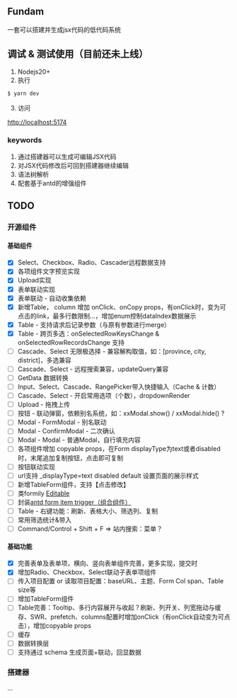 ## Fundam
一套可以搭建并生成jsx代码的低代码系统

## 调试 & 测试使用（目前还未上线）

1. Nodejs20+
2. 执行

```bash
$ yarn dev
```

3. 访问

[http://localhost:5174](http://localhost:5174)

### keywords

1. 通过搭建器可以生成可编辑JSX代码
2. 对JSX代码修改后可回到搭建器继续编辑
3. 语法树解析
4. 配套基于antd的增强组件

## TODO

### 开源组件

#### 基础组件

- [x] Select、Checkbox、Radio、Cascader远程数据支持
- [x] 各项组件文字预览实现
- [x] Upload实现
- [x] 表单联动实现
- [x] 表单联动 - 自动收集依赖
- [x] 新增Table， column 增加 onClick、onCopy props，有onClick时，变为可点击的link，最多行数限制...，增加enum控制dataIndex数据展示
- [x] Table - 支持请求后记录参数（与原有参数进行merge）
- [x] Table - 跨页多选：onSelectedRowKeysChange & onSelectedRowRecordsChange 支持
- [ ] Cascade、Select 无限极选择 - 兼容解构取值，如：\[province, city, district\]，多选兼容
- [ ] Cascade、Select - 远程搜索兼容，updateQuery兼容
- [ ] GetData 数据转换
- [ ] Input、Select、Cascade、RangePicker带入快捷输入（Cache & 计数）
- [ ] Cascade、Select - 开启常用选项（个数），dropdownRender
- [ ] Upload - 拖拽上传
- [ ] 按钮 - 联动弹窗，依赖别名系统，如：xxModal.show() / xxModal.hide() ?
- [ ] Modal - FormModal - 别名联动
- [ ] Modal - ConfirmModal - 二次确认
- [ ] Modal - Modal - 普通Modal，自行填充内容
- [ ] 各项组件增加 copyable props，在Form displayType为text或者disabled时，末尾追加复制按钮，点击即可复制
- [ ] 按钮联动实现
- [ ] url支持 _displayType=text disabled default 设置页面的展示样式
- [ ] 新增TableForm组件，支持【点击修改】
- [ ] 类formily [Editable](https://antd.formilyjs.org/components/editable)
- [ ] 封装[antd form item trigger（组合组件）](https://ant.design/components/form-cn#components-form-demo-customized-form-controls)
- [ ] Table - 右键功能：刷新、表格大小、筛选列、复制
- [ ] 常用筛选统计&带入
- [ ] Command/Control + Shift + F => 站内搜索：菜单？

#### 基础功能

- [x] 完善表单及表单项，横向、竖向表单组件完善，更多实现，提交时
- [x] 增加Radio、Checkbox、Select联动子表单项组件
- [ ] 传入项目配置 or 读取项目配置：baseURL、主题、Form Col span、Table size等
- [ ] 增加TableForm组件
- [ ] Table完善：Tooltip、多行内容展开与收起？刷新、列开关、列宽拖动与缓存、SWR、prefetch、columns配置时增加onClick（有onClick自动变为可点击），增加copyable props
- [ ] 缓存
- [ ] 数据转换层
- [ ] 支持通过 schema 生成页面+联动，回显数据

### 搭建器

...
